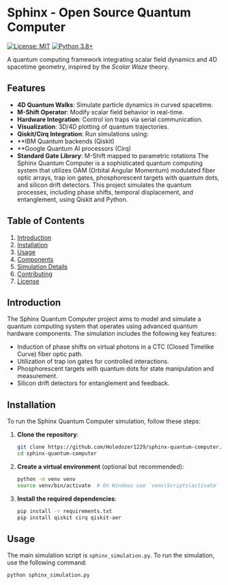 # Sphinx - Open Source Quantum Computer

[![License: MIT](https://img.shields.io/badge/License-MIT-yellow.svg)](https://opensource.org/licenses/MIT)
[![Python 3.8+](https://img.shields.io/badge/Python-3.8%2B-blue.svg)](https://www.python.org/)

A quantum computing framework integrating scalar field dynamics and 4D spacetime geometry, inspired by the *Scalar Waze* theory.

## Features
- **4D Quantum Walks**: Simulate particle dynamics in curved spacetime.
- **M-Shift Operator**: Modify scalar field behavior in real-time.
- **Hardware Integration**: Control ion traps via serial communication.
- **Visualization**: 3D/4D plotting of quantum trajectories.
- **Qiskit/Cirq Integration**: Run simulations using:
- **IBM Quantum backends (Qiskit)
- **Google Quantum AI processors (Cirq)
- **Standard Gate Library**: M-Shift mapped to parametric rotations
The Sphinx Quantum Computer is a sophisticated quantum computing system that utilizes OAM (Orbital Angular Momentum) modulated fiber optic arrays, trap ion gates, phosphorescent targets with quantum dots, and silicon drift detectors. This project simulates the quantum processes, including phase shifts, temporal displacement, and entanglement, using Qiskit and Python.

## Table of Contents

1. [Introduction](#introduction)
2. [Installation](#installation)
3. [Usage](#usage)
4. [Components](#components)
5. [Simulation Details](#simulation-details)
6. [Contributing](#contributing)
7. [License](#license)

## Introduction

The Sphinx Quantum Computer project aims to model and simulate a quantum computing system that operates using advanced quantum hardware components. The simulation includes the following key features:

- Induction of phase shifts on virtual photons in a CTC (Closed Timelike Curve) fiber optic path.
- Utilization of trap ion gates for controlled interactions.
- Phosphorescent targets with quantum dots for state manipulation and measurement.
- Silicon drift detectors for entanglement and feedback.

## Installation

To run the Sphinx Quantum Computer simulation, follow these steps:

1. **Clone the repository**:
    ```bash
    git clone https://github.com/Holedozer1229/sphinx-quantum-computer.git
    cd sphinx-quantum-computer
    ```

2. **Create a virtual environment** (optional but recommended):
    ```bash
    python -m venv venv
    source venv/bin/activate  # On Windows use `venv\Scripts\activate`
    ```

3. **Install the required dependencies**:
    ```bash
    pip install -r requirements.txt
    pip install qiskit cirq qiskit-aer
    ```

## Usage

The main simulation script is `sphinx_simulation.py`. To run the simulation, use the following command:

```bash
python sphinx_simulation.py
